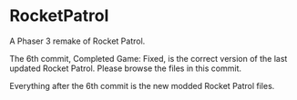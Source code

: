 # RocketPatrol
A Phaser 3 remake of Rocket Patrol.
</p>
The 6th commit, Completed Game: Fixed, is the correct version of the last updated Rocket Patrol. Please browse the files in this commit.
</p>
Everything after the 6th commit is the new modded Rocket Patrol files.
</p>
